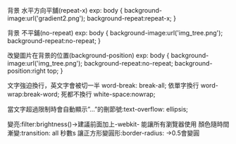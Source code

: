 背景 水平方向平舖(repeat-x)
exp:
body
{
background-image:url('gradient2.png');
background-repeat:repeat-x;
}

背景 不平鋪(no-repeat)
exp:
body
{
background-image:url('img_tree.png');
background-repeat:no-repeat;
}

改變圖片在背景的位置(background-position)
exp:
body
{
background-image:url('img_tree.png');
background-repeat:no-repeat;
background-position:right top;
}

文字強迫換行，英文字會被切一半 word-break: break-all;
依單字換行 word-wrap:break-word;
死都不換行 white-space:nowrap;

當文字超過限制時會自動顯示”…”的刪節號:text-overflow: ellipsis;

變亮:filter:brightness()→建議前面加上-webkit- 能讓所有瀏覽器使用
顏色隨時間漸變:transition: all 秒數s
讓正方形變圓形:border-radius: →0.5會變圓
